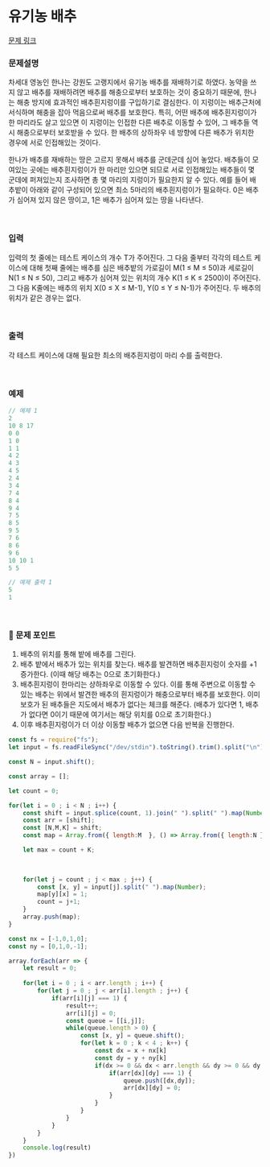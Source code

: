 # 유기농 배추

[문제 링크](https://www.acmicpc.net/problem/1012)

### 문제설명

차세대 영농인 한나는 강원도 고랭지에서 유기농 배추를 재배하기로 하였다. 농약을 쓰지 않고 배추를 재배하려면 배추를 해충으로부터 보호하는 것이 중요하기 때문에, 한나는 해충 방지에 효과적인 배추흰지렁이를 구입하기로 결심한다. 이 지렁이는 배추근처에 서식하며 해충을 잡아 먹음으로써 배추를 보호한다. 특히, 어떤 배추에 배추흰지렁이가 한 마리라도 살고 있으면 이 지렁이는 인접한 다른 배추로 이동할 수 있어, 그 배추들 역시 해충으로부터 보호받을 수 있다. 한 배추의 상하좌우 네 방향에 다른 배추가 위치한 경우에 서로 인접해있는 것이다.

한나가 배추를 재배하는 땅은 고르지 못해서 배추를 군데군데 심어 놓았다. 배추들이 모여있는 곳에는 배추흰지렁이가 한 마리만 있으면 되므로 서로 인접해있는 배추들이 몇 군데에 퍼져있는지 조사하면 총 몇 마리의 지렁이가 필요한지 알 수 있다. 예를 들어 배추밭이 아래와 같이 구성되어 있으면 최소 5마리의 배추흰지렁이가 필요하다. 0은 배추가 심어져 있지 않은 땅이고, 1은 배추가 심어져 있는 땅을 나타낸다.

<br>

### 입력

입력의 첫 줄에는 테스트 케이스의 개수 T가 주어진다. 그 다음 줄부터 각각의 테스트 케이스에 대해 첫째 줄에는 배추를 심은 배추밭의 가로길이 M(1 ≤ M ≤ 50)과 세로길이 N(1 ≤ N ≤ 50), 그리고 배추가 심어져 있는 위치의 개수 K(1 ≤ K ≤ 2500)이 주어진다. 그 다음 K줄에는 배추의 위치 X(0 ≤ X ≤ M-1), Y(0 ≤ Y ≤ N-1)가 주어진다. 두 배추의 위치가 같은 경우는 없다.

<br>

### 출력

각 테스트 케이스에 대해 필요한 최소의 배추흰지렁이 마리 수를 출력한다.

<br>

### 예제

```jsx
// 예제 1
2
10 8 17
0 0
1 0
1 1
4 2
4 3
4 5
2 4
3 4
7 4
8 4
9 4
7 5
8 5
9 5
7 6
8 6
9 6
10 10 1
5 5

// 예제 출력 1
5
1
```

<br>

### 📕 문제 포인트

1. 배추의 위치를 통해 밭에 배추를 그린다.
2. 배추 밭에서 배추가 있는 위치를 찾는다. 배추를 발견하면 배추흰지렁이 숫자를 +1 증가한다. (이때 해당 배추는 0으로 초기화한다.)
3. 배추흰지렁이 한마리는 상하좌우로 이동할 수 있다. 이를 통해 주변으로 이동할 수 있는 배추는 위에서 발견한 배추의 흰지렁이가 해충으로부터  배추를 보호한다. 이미 보호가 된 배추들은 지도에서 배추가 없다는 체크를 해준다. (배추가 있다면 1, 배추가 없다면 0이기 때문에 여기서는 해당 위치를 0으로 초기화한다.)
4. 이후 배추흰지렁이가 더 이상 이동할 배추가 없으면 다음 반복을 진행한다.

```js
const fs = require("fs");
let input = fs.readFileSync("/dev/stdin").toString().trim().split("\n");

const N = input.shift();

const array = [];

let count = 0;

for(let i = 0 ; i < N ; i++) {
    const shift = input.splice(count, 1).join(" ").split(" ").map(Number);
    const arr = [shift];
    const [N,M,K] = shift;
    const map = Array.from({ length:M  }, () => Array.from({ length:N }, () => 0));

    let max = count + K;
    

    
    for(let j = count ; j < max ; j++) {
        const [x, y] = input[j].split(" ").map(Number);
        map[y][x] = 1;
        count = j+1;    
    }
    array.push(map);
}

const nx = [-1,0,1,0];
const ny = [0,1,0,-1];

array.forEach(arr => {
    let result = 0;
  
    for(let i = 0 ; i < arr.length ; i++) {
        for(let j = 0 ; j < arr[i].length ; j++) {
            if(arr[i][j] === 1) {
                result++;
                arr[i][j] = 0;
                const queue = [[i,j]];
                while(queue.length > 0) {
                    const [x, y] = queue.shift();
                    for(let k = 0 ; k < 4 ; k++) {
                        const dx = x + nx[k]
                        const dy = y + ny[k]
                        if(dx >= 0 && dx < arr.length && dy >= 0 && dy < arr[0].length) {
                            if(arr[dx][dy] === 1) {
                                queue.push([dx,dy]);
                                arr[dx][dy] = 0;
                            }
                        }
                    }
                }
            }
        }
    }
    console.log(result)
})


```